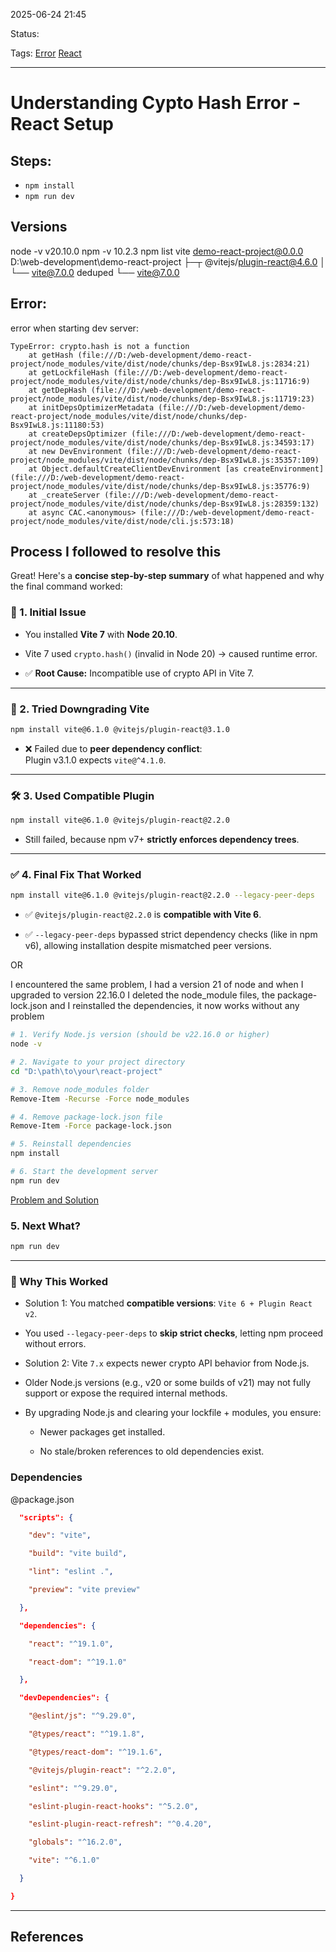 
2025-06-24 21:45

Status:

Tags:  [Error](Error) [React](../../../3%20-%20Tags/React.md)

---
# Understanding Cypto Hash Error - React Setup

## Steps:
- `npm install`
- `npm run dev`
## Versions
node -v 
v20.10.0
npm -v 
10.2.3
npm list vite
demo-react-project@0.0.0 D:\web-development\demo-react-project
├─┬ @vitejs/plugin-react@4.6.0
│ └── vite@7.0.0 deduped
└── vite@7.0.0
## Error:
error when starting dev server: 
```
TypeError: crypto.hash is not a function
    at getHash (file:///D:/web-development/demo-react-project/node_modules/vite/dist/node/chunks/dep-Bsx9IwL8.js:2834:21)  
    at getLockfileHash (file:///D:/web-development/demo-react-project/node_modules/vite/dist/node/chunks/dep-Bsx9IwL8.js:11716:9)
    at getDepHash (file:///D:/web-development/demo-react-project/node_modules/vite/dist/node/chunks/dep-Bsx9IwL8.js:11719:23)
    at initDepsOptimizerMetadata (file:///D:/web-development/demo-react-project/node_modules/vite/dist/node/chunks/dep-Bsx9IwL8.js:11180:53)
    at createDepsOptimizer (file:///D:/web-development/demo-react-project/node_modules/vite/dist/node/chunks/dep-Bsx9IwL8.js:34593:17)
    at new DevEnvironment (file:///D:/web-development/demo-react-project/node_modules/vite/dist/node/chunks/dep-Bsx9IwL8.js:35357:109)
    at Object.defaultCreateClientDevEnvironment [as createEnvironment] (file:///D:/web-development/demo-react-project/node_modules/vite/dist/node/chunks/dep-Bsx9IwL8.js:35776:9)
    at _createServer (file:///D:/web-development/demo-react-project/node_modules/vite/dist/node/chunks/dep-Bsx9IwL8.js:28359:132)
    at async CAC.<anonymous> (file:///D:/web-development/demo-react-project/node_modules/vite/dist/node/cli.js:573:18) 
```

## Process I followed to resolve this
Great! Here's a **concise step-by-step summary** of what happened and why the final command worked:


### 🧩 1. **Initial Issue**

- You installed **Vite 7** with **Node 20.10**.
    
- Vite 7 used `crypto.hash()` (invalid in Node 20) → caused runtime error.
    
- ✅ **Root Cause:** Incompatible use of crypto API in Vite 7.
    

---

### 🔁 2. **Tried Downgrading Vite**

```bash
npm install vite@6.1.0 @vitejs/plugin-react@3.1.0
```

- ❌ Failed due to **peer dependency conflict**:  
    Plugin v3.1.0 expects `vite@^4.1.0`.
    

---

### 🛠 3. **Used Compatible Plugin**

```bash
npm install vite@6.1.0 @vitejs/plugin-react@2.2.0
```

- Still failed, because npm v7+ **strictly enforces dependency trees**.
    

---

### ✅ 4. **Final Fix That Worked**

```bash
npm install vite@6.1.0 @vitejs/plugin-react@2.2.0 --legacy-peer-deps
```

- ✅ `@vitejs/plugin-react@2.2.0` is **compatible with Vite 6**.
    
- ✅ `--legacy-peer-deps` bypassed strict dependency checks (like in npm v6), allowing installation despite mismatched peer versions.

OR 

I encountered the same problem, I had a version 21 of node and when I upgraded to version 22.16.0 I deleted the node_module files, the package-lock.json and I reinstalled the dependencies, it now works without any problem

```BASH
# 1. Verify Node.js version (should be v22.16.0 or higher)
node -v

# 2. Navigate to your project directory
cd "D:\path\to\your\react-project"

# 3. Remove node_modules folder
Remove-Item -Recurse -Force node_modules

# 4. Remove package-lock.json file
Remove-Item -Force package-lock.json

# 5. Reinstall dependencies
npm install

# 6. Start the development server
npm run dev

```
[Problem and Solution](https://github.com/vitejs/vite/issues/20287)

### 5. Next What?
```bash
npm run dev
```

---

### 🎯 Why This Worked
- Solution 1: You matched **compatible versions**: `Vite 6 + Plugin React v2`.
    
- You used `--legacy-peer-deps` to **skip strict checks**, letting npm proceed without errors.
    

- Solution 2: Vite `7.x` expects newer crypto API behavior from Node.js.
    
- Older Node.js versions (e.g., v20 or some builds of v21) may not fully support or expose the required internal methods.
    
- By upgrading Node.js and clearing your lockfile + modules, you ensure:
    
    - Newer packages get installed.
        
    - No stale/broken references to old dependencies exist.

### Dependencies
@package.json
```json
  "scripts": {

    "dev": "vite",

    "build": "vite build",

    "lint": "eslint .",

    "preview": "vite preview"

  },

  "dependencies": {

    "react": "^19.1.0",

    "react-dom": "^19.1.0"

  },

  "devDependencies": {

    "@eslint/js": "^9.29.0",

    "@types/react": "^19.1.8",

    "@types/react-dom": "^19.1.6",

    "@vitejs/plugin-react": "^2.2.0",

    "eslint": "^9.29.0",

    "eslint-plugin-react-hooks": "^5.2.0",

    "eslint-plugin-react-refresh": "^0.4.20",

    "globals": "^16.2.0",

    "vite": "^6.1.0"

  }

}
```
---
## References
